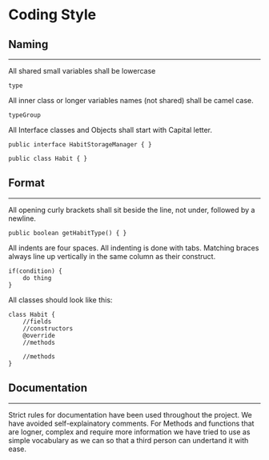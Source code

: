 # Coding Style
## Naming
---
All shared small variables shall be lowercase 
```
type 
```
All inner class or longer variables names (not shared) shall be camel case.
```
typeGroup
```
All Interface classes and Objects shall start with Capital letter.
```
public interface HabitStorageManager { }
```
```
public class Habit { }
```

 ## Format
 ---
All opening curly brackets shall sit beside the line, not under, followed by a newline.
```
public boolean getHabitType() { }
```
All indents are four spaces. All indenting is done with tabs.
Matching braces always line up vertically in the same column as their construct.
```
if(condition) {
    do thing
}
```
All classes should look like this:
```
class Habit {
    //fields
    //constructors
    @override
    //methods
    
    //methods
}
```
 

## Documentation
---
Strict rules for documentation have been used throughout the project. We have avoided self-explainatory comments. For Methods and functions that are logner, complex and require more information we have tried to use as simple vocabulary as we can so that a third person can undertand it with ease.